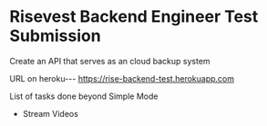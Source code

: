 # Risevest Backend Engineer Test Submission

Create an API that serves as an cloud backup system

URL on heroku--- https://rise-backend-test.herokuapp.com

List of tasks done beyond Simple Mode
 - Stream Videos
